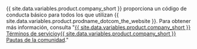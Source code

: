 {{ site.data.variables.product.company_short }} proporciona un código de conducta básico para todos los que utilizan {{ site.data.variables.product.prodname_dotcom_the_website }}. Para obtener más información, consulta "[{{ site.data.variables.product.company_short }} Términos de servicio](/github/site-policy/github-terms-of-service)y[{{ site.data.variables.product.company_short }} Pautas de la comunidad](/github/site-policy/github-community-guidelines)."
